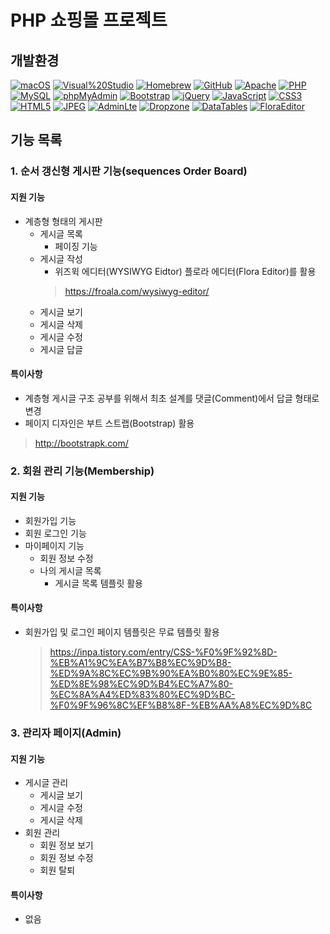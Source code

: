 # PHP 쇼핑몰 프로젝트

## 개발환경
<p>
   <a href="https://developer.apple.com/documentation/macos-release-notes/macos-13-release-notes"><img src="https://img.shields.io/badge/macOS-13.0.1-%23000000?logo=macOs" alt="macOS"></a>
   <a href=""><img src="https://img.shields.io/badge/Visual%20Studio-1.75.1-%235C2D91?logo=Visual%20Studio" alt="Visual%20Studio"></a>
   <a href="https://brew.sh/index_ko"><img src="https://img.shields.io/badge/Homebrew-3.6.7-%23FBB040?logo=homebrew" alt="Homebrew"></a>
   <a href="https://git-scm.com"><img src="https://img.shields.io/badge/GitHub-2.38.1-%23181717?logo=GitHub" alt="GitHub"></a>
   <a href=""><img src="https://img.shields.io/badge/Apache-2.4-%23D22128?logo=Apache" alt="Apache"></a>
   <a href="https://httpd.apache.org/docs/2.4/ko/"><img src="https://img.shields.io/badge/PHP-8.1.12-%23777BB4?logo=PHP" alt="PHP"></a>
   <a href="https://www.php.net/"><img src="https://img.shields.io/badge/MySQL-8.0.31-%234479A1?logo=MySQL" alt="MySQL"></a>
   <a href="https://docs.phpmyadmin.net/en/latest/"><img src="https://img.shields.io/badge/phpMyAdmin-5.2.0-%236C78AF" alt="phpMyAdmin"></a>
   <a href=""><img src="https://img.shields.io/badge/Bootstrap-3.3.2-%237952B3?logo=Bootstrap" alt="Bootstrap"></a>
   <a href="https://jquery.com/"><img src="https://img.shields.io/badge/jQuery-3.6.0-%230769AD?logo=jQuery" alt="jQuery"></a>
   <a href=""><img src="https://img.shields.io/badge/JavaScript-%23F7DF1E?logo=JavaScript" alt="JavaScript"></a>
   <a href=""><img src="https://img.shields.io/badge/CSS3-%231572B6?logo=CSS3" alt="CSS3"></a>
   <a href=""><img src="https://img.shields.io/badge/HTML5-%23E34F26?logo=HTML5" alt="HTML5"></a>
   <a href=""><img src="https://img.shields.io/badge/JPEG-%238A8A8A?logo=JPEG" alt="JPEG"></a>
   <a href=""><img src="https://img.shields.io/badge/AdminLte-%23000000" alt="AdminLte"></a>
   <a href=""><img src="https://img.shields.io/badge/Dropzone-%23000000" alt="Dropzone"></a>
   <a href=""><img src="https://img.shields.io/badge/DataTables-%23000000" alt="DataTables"></a>
   <a href=""><img src="https://img.shields.io/badge/FloraEditor-%23000000" alt="FloraEditor"></a>
   
</p>

## 기능 목록
### 1. 순서 갱신형 게시판 기능(sequences Order Board)
#### 지원 기능
- 계층형 형태의 게시판
   - 게시글 목록
      - 페이징 기능
   - 게시글 작성
      - 위즈윅 에디터(WYSIWYG Eidtor) 플로라 에디터(Flora Editor)를 활용
      > https://froala.com/wysiwyg-editor/
   - 게시글 보기
   - 게시글 삭제
   - 게시글 수정
   - 게시글 답글

#### 특이사항
- 계층형 게시글 구조 공부를 위해서 최초 설계를 댓글(Comment)에서 답글 형태로 변경
- 페이지 디자인은 부트 스트랩(Bootstrap) 활용
> http://bootstrapk.com/
### 2. 회원 관리 기능(Membership)
#### 지원 기능
- 회원가입 기능
- 회원 로그인 기능
- 마이페이지 기능
   - 회원 정보 수정
   - 나의 게시글 목록
      - 게시글 목록 템플릿 활용
 #### 특이사항
- 회원가입 및 로그인 페이지 템플릿은 무료 템플릿 활용
   > https://inpa.tistory.com/entry/CSS-%F0%9F%92%8D-%EB%A1%9C%EA%B7%B8%EC%9D%B8-%ED%9A%8C%EC%9B%90%EA%B0%80%EC%9E%85-%ED%8E%98%EC%9D%B4%EC%A7%80-%EC%8A%A4%ED%83%80%EC%9D%BC-%F0%9F%96%8C%EF%B8%8F-%EB%AA%A8%EC%9D%8C

### 3. 관리자 페이지(Admin)
#### 지원 기능
- 게시글 관리
   - 게시글 보기
   - 게시글 수정
   - 게시글 삭제
- 회원 관리
   - 회원 정보 보기
   - 회원 정보 수정
   - 회원 탈퇴
#### 특이사항
- 없음